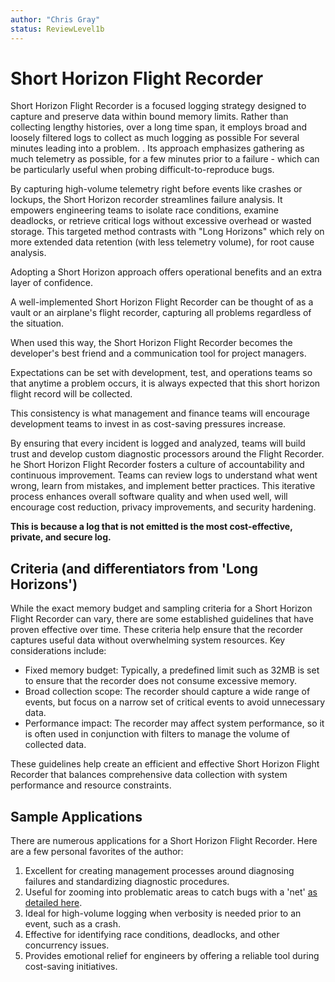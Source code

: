 ```yaml
---
author: "Chris Gray"
status: ReviewLevel1b
---
```


# Short Horizon Flight Recorder

Short Horizon Flight Recorder is a focused logging strategy designed to capture
and preserve data within bound memory limits. Rather than collecting lengthy
histories, over a long time span, it employs broad and loosely filtered logs to
collect as much logging as possible For several minutes leading into a problem.
. Its approach emphasizes gathering as much telemetry as possible, for a few
minutes prior to a failure - which can be particularly useful when probing
difficult-to-reproduce bugs.

By capturing high-volume telemetry right before events like crashes or lockups,
the Short Horizon recorder streamlines failure analysis. It empowers engineering
teams to isolate race conditions, examine deadlocks, or retrieve critical logs
without excessive overhead or wasted storage. This targeted method contrasts
with "Long Horizons" which rely on more extended data retention (with less
telemetry volume), for root cause analysis.

Adopting a Short Horizon approach offers operational benefits and an extra layer
of confidence.

A well-implemented Short Horizon Flight Recorder can be thought of as a vault or
an airplane's flight recorder, capturing all problems regardless of the
situation.

When used this way, the Short Horizon Flight Recorder becomes the developer's
best friend and a communication tool for project managers.

Expectations can be set with development, test, and operations teams so that
anytime a problem occurs, it is always expected that this short horizon flight
record will be collected.

This consistency is what management and finance teams will encourage development
teams to invest in as cost-saving pressures increase.

By ensuring that every incident is logged and analyzed, teams will build trust
and develop custom diagnostic processors around the Flight Recorder. he Short
Horizon Flight Recorder fosters a culture of accountability and continuous
improvement. Teams can review logs to understand what went wrong, learn from
mistakes, and implement better practices. This iterative process enhances
overall software quality and when used well, will encourage cost reduction,
privacy improvements, and security hardening.

**This is because a log that is not emitted is the most cost-effective, private,
and secure log.**

## Criteria (and differentiators from 'Long Horizons')

While the exact memory budget and sampling criteria for a Short Horizon Flight
Recorder can vary, there are some established guidelines that have proven
effective over time. These criteria help ensure that the recorder captures
useful data without overwhelming system resources. Key considerations include:

- Fixed memory budget: Typically, a predefined limit such as 32MB is set to
  ensure that the recorder does not consume excessive memory.
- Broad collection scope: The recorder should capture a wide range of events,
  but focus on a narrow set of critical events to avoid unnecessary data.
- Performance impact: The recorder may affect system performance, so it is often
  used in conjunction with filters to manage the volume of collected data.

These guidelines help create an efficient and effective Short Horizon Flight
Recorder that balances comprehensive data collection with system performance and
resource constraints.

## Sample Applications

There are numerous applications for a Short Horizon Flight Recorder. Here are a
few personal favorites of the author:

1. Excellent for creating management processes around diagnosing failures and
   standardizing diagnostic procedures.
1. Useful for zooming into problematic areas to catch bugs with a 'net'
   [as detailed here](./PositionPaper.ProceduralizeNets.document.md).
1. Ideal for high-volume logging when verbosity is needed prior to an event,
   such as a crash.
1. Effective for identifying race conditions, deadlocks, and other concurrency
   issues.
1. Provides emotional relief for engineers by offering a reliable tool during
   cost-saving initiatives.
